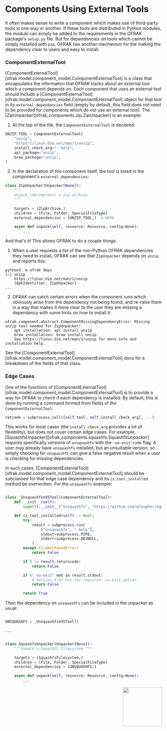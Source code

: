 # Components Using External Tools

It often makes sense to write a component which makes use of third-party tools in one way or 
another. If these tools are distributed in Python modules, the module can simply be added to the 
requirements in the OFRAK package's `setup.py` file. But for dependencies on tools which cannot be
simply installed with `pip`, OFRAK has another mechanism for the making the dependency clear to users
and easy to install.

### ComponentExternalTool

[ComponentExternalTool][ofrak.model.component_model.ComponentExternalTool] is a class that encapsulates the information 
that OFRAK tracks about an external tool which a component depends on. Each component that uses an 
external tool should include a [ComponentExternalTool][ofrak.model.component_model.ComponentExternalTool] object for that tool in its 
`external_dependencies` field (empty by default, this field does not need to be provided for 
components which do not use an external tool). The [ZipUnpacker][ofrak_components.zip.ZipUnpacker] is an example:

1. At the top of the file, the `ComponentExternalTool` is declared:

```python
UNZIP_TOOL = ComponentExternalTool(
    "unzip",
    "https://linux.die.net/man/1/unzip",
    install_check_arg="--help",
    apt_package="unzip",
    brew_package="unzip",
)

```

2. In the declaration of the component itself, the tool is listed in the component's 
`external_dependencies`:

```python
class ZipUnpacker(Unpacker[None]):
    """
    Unpack (decompress) a zip archive.
    """

    targets = (ZipArchive,)
    children = (File, Folder, SpecialFileType)
    external_dependencies = (UNZIP_TOOL,)  # HERE

    async def unpack(self, resource: Resource, config=None):
        ...
```

And that's it! This allows OFRAK to do a couple things:
1. When a user requests a list of the non-Python OFRAK dependencies they need to install, OFRAK can 
see that `ZipUnpacker` depends on `unzip` and reports this:

```
python3 -m ofrak deps
[✓] unzip
	https://linux.die.net/man/1/unzip
	[ApkIdentifier, ZipUnpacker]
...
```

2. OFRAK can catch certain errors when the component runs which obviously arise from the dependency 
not being found, and re-raise them in a way that makes it more clear to the user they are missing a 
dependency with some hints on how to install it:

```
ofrak.component.abstract.ComponentMissingDependencyError: Missing unzip tool needed for ZipUnpacker!
	apt installation: apt install unzip
	brew installation: brew install unzip
	See https://linux.die.net/man/1/unzip for more info and installation help.
```

See the [ComponentExternalTool][ofrak.model.component_model.ComponentExternalTool] docs for a 
breakdown of the fields of that class.

### Edge Cases

One of the functions of [ComponentExternalTool][ofrak.model.component_model.ComponentExternalTool] is to provide a way for 
OFRAK to check if each dependency is installed. By default, this is done by running a command 
formed from fields of the `ComponentExternalTool`:

```python
retcode = subprocess.call([self.tool, self.install_check_arg], ...)
```

This works for most cases (the `install_check_arg` provides a lot of flexibility), but does not 
cover certain edge cases. For example, [SquashfsUnpacker][ofrak_components.squashfs.SquashfsUnpacker] requires 
specifically versions of  `unsquashfs` with the `-no-exit-code` flag. A user may already have 
`unsquashfs` installed, but an unsuitable version, so simply checking for `unsquashfs` can give a 
false negative result when a user is checking for missing dependencies.

In such cases, [ComponentExternalTool][ofrak.model.component_model.ComponentExternalTool] should be subclassed for that 
edge case dependency and its `is_tool_installed` method be overwritten. For the `unsquashfs` example:

```python

class _UnsquashfsV45Tool(ComponentExternalTool):
    def __init__(self):
        super().__init__("unsquashfs", "https://github.com/plougher/squashfs-tools.git", "")

    def is_tool_installed(self) -> bool:
        try:
            result = subprocess.run(
                ["unsquashfs", "-help"],
                stdout=subprocess.PIPE,
                stderr=subprocess.DEVNULL,
            )
        except FileNotFoundError:
            return False

        if 0 != result.returncode:
            return False

        if b"-no-exit" not in result.stdout:
            # Version 4.5+ has the required -no-exit option
            return False

        return True
```

Then the dependency on `unsquashfs` can be included in the unpacker as usual:

```python

UNSQUASHFS = _UnsquashfsV45Tool()

...


class SquashfsUnpacker(Unpacker[None]):
    """Unpack a SquashFS filesystem."""

    targets = (SquashfsFilesystem,)
    children = (File, Folder, SpecialFileType)
    external_dependencies = (UNSQUASHFS,)

    async def unpack(self, resource: Resource, config=None):
        ...

```


<div align="right">
<img src="../../assets/square_04.png" width="125" height="125">
</div>
